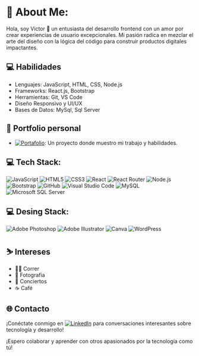 # 💫 About Me:
Hola, soy Victor 👋 un entusiasta del desarrollo frontend con un amor por crear experiencias de usuario excepcionales. Mi pasión radica en mezclar el arte del diseño con la lógica del código para construir productos digitales impactantes.

## 💻 Habilidades

- Lenguajes: JavaScript, HTML, CSS, Node.js
- Frameworks: React.js, Bootstrap
- Herramientas: Git, VS Code
- Diseño Responsivo y UI/UX
- Bases de Datos: MySql, Sql Server

## 💼 Portfolio personal

- [![Portafolio](https://img.shields.io/badge/Portafolio-%23181717.svg?style=flat-square&logo=github&logoColor=white)](https://github.com/victorcas30): Un proyecto donde muestro mi trabajo y habilidades.

## 💻 Tech Stack:

![JavaScript](https://img.shields.io/badge/javascript-%23323330.svg?style=flat-square&logo=javascript&logoColor=%23F7DF1E) ![HTML5](https://img.shields.io/badge/html5-%23E34F26.svg?style=flat-square&logo=html5&logoColor=white) ![CSS3](https://img.shields.io/badge/css3-%231572B6.svg?style=flat-square&logo=css3&logoColor=white) ![React](https://img.shields.io/badge/react-%2320232a.svg?style=flat-square&logo=react&logoColor=%2361DAFB) ![React Router](https://img.shields.io/badge/React_Router-CA4245?style=flat-square&logo=react-router&logoColor=white) ![Node.js](https://img.shields.io/badge/Node.js-%23323330.svg?style=flat-square&logo=node.js&logoColor=%23F7DF1E) ![Bootstrap](https://img.shields.io/badge/Bootstrap-%23563D7C.svg?style=flat-square&logo=bootstrap&logoColor=white) ![GitHub](https://img.shields.io/badge/GitHub-%23181717.svg?style=flat-square&logo=github&logoColor=white) ![Visual Studio Code](https://img.shields.io/badge/Visual%20Studio%20Code-%23007ACC.svg?style=flat-square&logo=visual-studio-code&logoColor=white) ![MySQL](https://img.shields.io/badge/MySQL-%234479A1.svg?style=flat-square&logo=mysql&logoColor=white) ![Microsoft SQL Server](https://img.shields.io/badge/Microsoft%20SQL%20Server-%23CC2927.svg?style=flat-square&logo=microsoft-sql-server&logoColor=white)

## 💻 Desing Stack:

![Adobe Photoshop](https://img.shields.io/badge/Adobe%20Photoshop-%230077B5.svg?style=flat-square&logo=adobe-photoshop&logoColor=white) ![Adobe Illustrator](https://img.shields.io/badge/adobeillustrator-%23FF9A00.svg?style=flat-square&logo=adobeillustrator&logoColor=white) ![Canva](https://img.shields.io/badge/Canva-%2300C4CC.svg?style=flat-square&logo=Canva&logoColor=white) ![WordPress](https://img.shields.io/badge/WordPress-%2321759B.svg?style=flat-square&logo=wordpress&logoColor=white)

## ⛷️ Intereses

- 🏃‍♂️ Correr
- 📸 Fotografia
- 🎫 Conciertos
- ☕ Café

## 🌐 Contacto

¡Conéctate conmigo en 
[![LinkedIn](https://img.shields.io/badge/LinkedIn-%230A66C2.svg?style=flat-square&logo=linkedin&logoColor=white)](https://www.linkedin.com/in/victorcas30/) para conversaciones interesantes sobre tecnología y desarrollo!

¡Espero colaborar y aprender con otros apasionados por la tecnología como tú!
